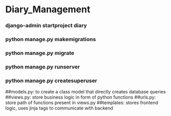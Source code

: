 # Diary_Management
<h3> django-admin startproject diary </h3>
<h3> python manage.py makemigrations </h3>
<h3> python manage.py migrate </h3>
<h3> python manage.py runserver </h3>
<h3> python manage.py createsuperuser </h3>


##models.py: to create a class model that directly creates database queries
##views.py: store business logic in form of python functions
##urls.py: store path of functions present in views.py
##templates: stores frontend logic, uses jinja tags to communicate with backend

